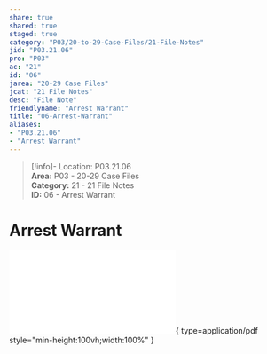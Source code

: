 ```yaml
---  
share: true  
shared: true  
staged: true  
category: "P03/20-to-29-Case-Files/21-File-Notes"  
jid: "P03.21.06"  
pro: "P03"  
ac: "21"  
id: "06"  
jarea: "20-29 Case Files"  
jcat: "21 File Notes"  
desc: "File Note"  
friendlyname: "Arrest Warrant"  
title: "06-Arrest-Warrant"  
aliases:   
- "P03.21.06"  
- "Arrest Warrant"  
---  
```

>[!info]- Location: P03.21.06  
>**Area:** P03 - 20-29 Case Files  
>**Category:** 21 - 21 File Notes  
>**ID:** 06 - Arrest Warrant  
  
# Arrest Warrant  
  
![06-Magen-Fieramusca-Cases-Arrest-Warrent](../../../assets/attachments/06-Magen-Fieramusca-Cases-Arrest-Warrent.pdf){ type=application/pdf style="min-height:100vh;width:100%" }  
